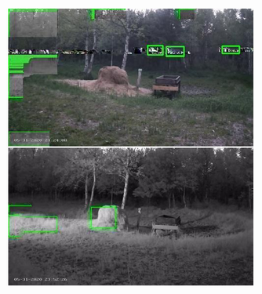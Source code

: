 ![20200531-231402-234407](in/20200531/20200531-231402-234407_0_.jpg)
![20200531-234412-000002](in/20200531/20200531-234412-000002_0_.jpg)
